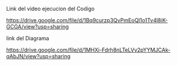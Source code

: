 Link del video ejecucion del Codigo


https://drive.google.com/file/d/1Bq9curzp3QvPmEoQl1o1Tv4l8iK-GCGA/view?usp=sharing 


link del Diagrama


https://drive.google.com/file/d/1MHXi-Fdrh8nLTeLVv2pYYMJCAk-qAbJN/view?usp=sharing
